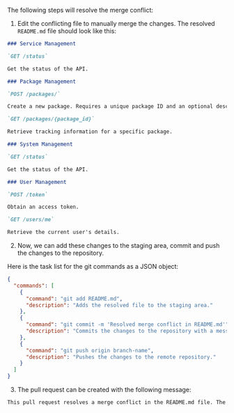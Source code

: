 The following steps will resolve the merge conflict:

1. Edit the conflicting file to manually merge the changes. The resolved `README.md` file should look like this:

```markdown
### Service Management

`GET /status`

Get the status of the API.

### Package Management

`POST /packages/`

Create a new package. Requires a unique package ID and an optional description.

`GET /packages/{package_id}`

Retrieve tracking information for a specific package.

### System Management

`GET /status`

Get the status of the API.

### User Management

`POST /token`

Obtain an access token.

`GET /users/me`

Retrieve the current user's details.
```

2. Now, we can add these changes to the staging area, commit and push the changes to the repository.

Here is the task list for the git commands as a JSON object:

```json
{
  "commands": [
    {
      "command": "git add README.md",
      "description": "Adds the resolved file to the staging area."
    },
    {
      "command": "git commit -m 'Resolved merge conflict in README.md'",
      "description": "Commits the changes to the repository with a message."
    },
    {
      "command": "git push origin branch-name",
      "description": "Pushes the changes to the remote repository."
    }
  ]
}
```

3. The pull request can be created with the following message:

```markdown
This pull request resolves a merge conflict in the README.md file. The conflict arose from trying to merge changes from the blueprint repository, which involved adding a new authentication feature, into the target repository. The merge conflict has been resolved by incorporating all the changes from both the repositories without removing any existing content or functionality. This ensures that the target repository now has the new authentication feature along with its existing content and functionality. 
```